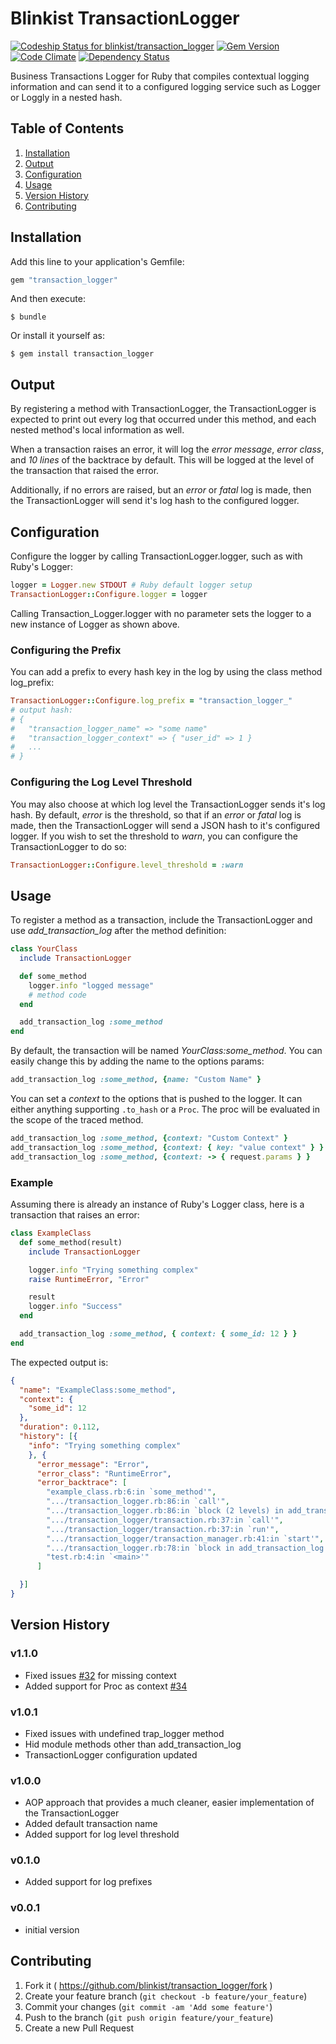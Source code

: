 # Blinkist TransactionLogger
[ ![Codeship Status for blinkist/transaction_logger](https://codeship.com/projects/fb9745c0-edc7-0132-b6b1-1efd3f886df2/status?branch=master)](https://codeship.com/projects/84119) [![Gem Version](https://badge.fury.io/rb/transaction_logger.svg)](http://badge.fury.io/rb/transaction_logger) [![Code Climate](https://codeclimate.com/github/blinkist/transaction_logger/badges/gpa.svg)](https://codeclimate.com/github/blinkist/transaction_logger) [![Dependency Status](https://www.versioneye.com/ruby/transaction_logger/badge.svg)](https://www.versioneye.com/ruby/transaction_logger/)

Business Transactions Logger for Ruby that compiles contextual logging information and can send it to a configured logging service such as Logger or Loggly in a nested hash.

## Table of Contents

1. [Installation](#installation)
2. [Output](#output)
3. [Configuration](#configuration)
4. [Usage](#usage)
5. [Version History](#version-history)
6. [Contributing](#contributing)

## Installation

Add this line to your application's Gemfile:

```ruby
gem "transaction_logger"
```

And then execute:

    $ bundle

Or install it yourself as:

    $ gem install transaction_logger

## Output

By registering a method with TransactionLogger, the TransactionLogger is expected to print out every log that occurred under this method, and each nested method's local information as well.

When a transaction raises an error, it will log the *error message*, *error class*, and *10 lines* of the backtrace by default. This will be logged at the level of the transaction that raised the error.

Additionally, if no errors are raised, but an *error* or *fatal* log is made, then the TransactionLogger will send it's log hash to the configured logger.

## Configuration

Configure the logger by calling TransactionLogger.logger, such as with Ruby's Logger:

```ruby
logger = Logger.new STDOUT # Ruby default logger setup
TransactionLogger::Configure.logger = logger
```

Calling Transaction_Logger.logger with no parameter sets the logger to a new instance of Logger as shown above.

### Configuring the Prefix

You can add a prefix to every hash key in the log by using the class method log_prefix:

```ruby
TransactionLogger::Configure.log_prefix = "transaction_logger_"
# output hash:
# {
#   "transaction_logger_name" => "some name"
#   "transaction_logger_context" => { "user_id" => 1 }
#   ...
# }
```

### Configuring the Log Level Threshold

You may also choose at which log level the TransactionLogger sends it's log hash. By default, *error* is the threshold, so that if an *error* or *fatal* log is made, then the TransactionLogger will send a JSON hash to it's configured logger. If you wish to set the threshold to *warn*, you can configure the TransactionLogger to do so:

```ruby
TransactionLogger::Configure.level_threshold = :warn
```

## Usage

To register a method as a transaction, include the TransactionLogger and use *add_transaction_log* after the method definition:

```ruby
class YourClass
  include TransactionLogger

  def some_method
    logger.info "logged message"
    # method code
  end

  add_transaction_log :some_method
end
```

By default, the transaction will be named *YourClass:some_method*. You can easily change this by adding the name to the options params:

```ruby
add_transaction_log :some_method, {name: "Custom Name" }
```

You can set a *context* to the options that is pushed to the logger. It can either anything supporting `.to_hash` or a `Proc`.
The proc will be evaluated in the scope of the traced method.

```ruby
add_transaction_log :some_method, {context: "Custom Context" }
add_transaction_log :some_method, {context: { key: "value context" } }
add_transaction_log :some_method, {context: -> { request.params } }
```

### Example

Assuming there is already an instance of Ruby's Logger class, here is a transaction that raises an error:

```ruby
class ExampleClass
  def some_method(result)
    include TransactionLogger

    logger.info "Trying something complex"
    raise RuntimeError, "Error"

    result
    logger.info "Success"
  end

  add_transaction_log :some_method, { context: { some_id: 12 } }
end
```

The expected output is:

```json
{
  "name": "ExampleClass:some_method",
  "context": {
    "some_id": 12
  },
  "duration": 0.112,
  "history": [{
    "info": "Trying something complex"
    }, {
      "error_message": "Error",
      "error_class": "RuntimeError",
      "error_backtrace": [
        "example_class.rb:6:in `some_method'",
        ".../transaction_logger.rb:86:in `call'",
        ".../transaction_logger.rb:86:in `block (2 levels) in add_transaction_log'",
        ".../transaction_logger/transaction.rb:37:in `call'",
        ".../transaction_logger/transaction.rb:37:in `run'",
        ".../transaction_logger/transaction_manager.rb:41:in `start'",
        ".../transaction_logger.rb:78:in `block in add_transaction_log'",
        "test.rb:4:in `<main>'"
      ]

  }]
}
```

## Version History

### v1.1.0
- Fixed issues [#32](https://github.com/blinkist/transaction_logger/issues/32) for missing context
- Added support for Proc as context [#34](https://github.com/blinkist/transaction_logger/issues/34)

### v1.0.1
- Fixed issues with undefined trap_logger method
- Hid module methods other than add_transaction_log
- TransactionLogger configuration updated

### v1.0.0

- AOP approach that provides a much cleaner, easier implementation of the TransactionLogger
- Added default transaction name
- Added support for log level threshold

### v0.1.0

- Added support for log prefixes

### v0.0.1

- initial version

## Contributing

1. Fork it ( https://github.com/blinkist/transaction_logger/fork )
2. Create your feature branch (`git checkout -b feature/your_feature`)
3. Commit your changes (`git commit -am 'Add some feature'`)
4. Push to the branch (`git push origin feature/your_feature`)
5. Create a new Pull Request
